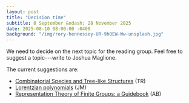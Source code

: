 ```yaml
---
layout: post
title: "Decision time"
subtitle: 8 September &ndash; 28 November 2025
date: 2025-08-10 08:00:00 -0400
background: "/img/rory-hennessey-UR-9hOEW-Ww-unsplash.jpg"
---
```



We need to decide on the next topic for the reading group. Feel free to suggest a topic---write to Joshua Maglione.

The current suggestions are:

- [Combinatorial Species and Tree-like Structures](https://doi.org/10.1017/CBO9781107325913) (TR)
- [Lorentzian polynomials](https://doi.org/10.4007/annals.2020.192.3.4) (JM)
- [Representation Theory of Finite Groups: a Guidebook](https://doi.org/10.1007/978-3-030-21792-1) (AB)